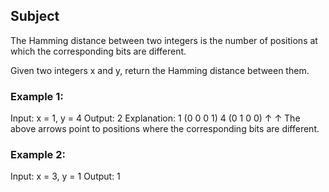 ## Subject
 
The Hamming distance between two integers is the number of positions at which the corresponding bits are different.

Given two integers x and y, return the Hamming distance between them.

 

### Example 1:

Input: x = 1, y = 4
Output: 2
Explanation:
1   (0 0 0 1)
4   (0 1 0 0)
       ↑   ↑
The above arrows point to positions where the corresponding bits are different.
### Example 2:

Input: x = 3, y = 1
Output: 1

